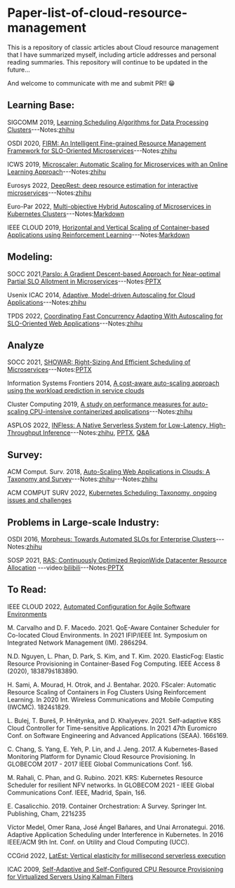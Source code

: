 # Paper-list-of-cloud-resource-management

This is a repository of classic articles about Cloud resource management that I have summarized myself, including article addresses and personal reading summaries. This repository will continue to be updated in the future...

And welcome to communicate with me and submit PR!! 😁

## Learning Base:

SIGCOMM 2019, [Learning Scheduling Algorithms for Data Processing Clusters](https://web.mit.edu/decima/)---Notes:[zhihu](https://zhuanlan.zhihu.com/p/410761376)

OSDI 2020, [FIRM: An Intelligent Fine-grained Resource Management Framework for SLO-Oriented Microservices](https://www.usenix.org/conference/osdi20/presentation/qiu)---Notes:[zhihu](https://zhuanlan.zhihu.com/p/523974566)

ICWS 2019, [Microscaler: Automatic Scaling for Microservices with an Online Learning Approach](https://ieeexplore.ieee.org/document/8818401)---Notes:[zhihu](https://zhuanlan.zhihu.com/p/566033097)

Eurosys 2022, [DeepRest: deep resource estimation for interactive microservices](https://dl.acm.org/doi/abs/10.1145/3492321.3519564)---Notes:[zhihu](https://zhuanlan.zhihu.com/p/568706604)

Euro-Par 2022, [Multi-objective Hybrid Autoscaling of Microservices in Kubernetes Clusters](https://dl.acm.org/doi/abs/10.1007/978-3-031-12597-3_15)---Notes:[Markdown](https://github.com/RuifMaxx/Paper-List-of-cloud-resource-management/blob/main/Markdown/Multi-objective%20Hybrid%20Autoscaling%20of%20Microservices%20in%20Kubernetes%20Clusters.md)

IEEE CLOUD 2019, [Horizontal and Vertical Scaling of Container-based Applications using Reinforcement Learning](https://ieeexplore.ieee.org/document/8814555)---Notes:[Markdown](https://github.com/RuifMaxx/Paper-List-of-cloud-resource-management/blob/main/Markdown/Horizontal%20and%20Vertical%20Scaling%20of%20Container-based%20Applications%20using%20Reinforcement%20Learning.md)

## Modeling:

SOCC 2021,[Parslo: A Gradient Descent-based Approach for Near-optimal Partial SLO Allotment in Microservices](https://dl.acm.org/doi/abs/10.1145/3472883.3486985)---Notes:[PPTX](https://github.com/RuifMaxx/Cloud-resource-management/blob/main/PPTX/Parslo%20A%20Gradient%20Descent-based%20Approach%20for%20Near-optimal%20Partial%20SLO%20Allotment%20in%20Microservices.pptx)

Usenix ICAC 2014, [Adaptive, Model-driven Autoscaling for Cloud Applications](https://www.usenix.org/conference/icac14/technical-sessions/presentation/gandhi)---Notes:[zhihu](https://zhuanlan.zhihu.com/p/560024479)

TPDS 2022, [Coordinating Fast Concurrency Adapting With Autoscaling for SLO-Oriented Web Applications](https://ieeexplore.ieee.org/document/9714008/)---Notes:[zhihu](https://zhuanlan.zhihu.com/p/564682407)

## Analyze

SOCC 2021, [SHOWAR: Right-Sizing And Efficient Scheduling of Microservices](https://dl.acm.org/doi/10.1145/3472883.3486999)---Notes:[PPTX](https://github.com/RuifMaxx/Cloud-resource-management/blob/main/PPTX/SHOWAR%20Right-Sizing%20And%20Efficient%20Scheduling%20of%20Microservices.pptx)

Information Systems Frontiers 2014, [A cost-aware auto-scaling approach using the workload prediction in service clouds](https://link.springer.com/article/10.1007/s10796-013-9459-0)

Cluster Computing 2019, [A study on performance measures for auto-scaling CPU-intensive containerized applications](https://link.springer.com/article/10.1007/s10586-018-02890-1)---Notes:[zhihu](https://zhuanlan.zhihu.com/p/574775706)

ASPLOS 2022, [INFless: A Native Serverless System for Low-Latency, High-Throughput Inference](https://dl.acm.org/doi/10.1145/3503222.3507709)---Notes:[zhihu](https://zhuanlan.zhihu.com/p/490113313), [PPTX](https://github.com/RuifMaxx/Paper-List-of-cloud-resource-management/blob/main/PPTX/infless.pptx), [Q&A](https://github.com/RuifMaxx/Paper-List-of-cloud-resource-management/blob/main/Markdown/infless%20Q%26A.md)

## Survey:

ACM Comput. Surv. 2018, [Auto-Scaling Web Applications in Clouds: A Taxonomy and Survey](https://dl.acm.org/doi/10.1145/3148149)---Notes:[zhihu](https://zhuanlan.zhihu.com/p/557889153)---Notes:[zhihu](https://zhuanlan.zhihu.com/p/564682407)

ACM COMPUT SURV 2022, [Kubernetes Scheduling: Taxonomy, ongoing issues and challenges](https://dl.acm.org/doi/abs/10.1145/3539606)

## Problems in Large-scale Industry:

OSDI 2016, [Morpheus: Towards Automated SLOs for Enterprise Clusters](https://www.usenix.org/conference/osdi16/technical-sessions/presentation/jyothi)---Notes:[zhihu](https://zhuanlan.zhihu.com/p/529397407)

SOSP 2021, [RAS: Continuously Optimized RegionWide Datacenter Resource Allocation](https://research.facebook.com/publications/ras-continuously-optimized-region-wide-datacenter-resource-allocation/) ---video:[bilibili](https://www.bilibili.com/video/BV1Kf4y13715/?vd_source=903ff08588b90a29f9c0626c08eb9671)---Notes:[PPTX](https://github.com/RuifMaxx/Cloud-resource-management/blob/main/PPTX/RAS%20Continuously%20Optimized%20RegionWide%20Datacenter%20Resource%20Allocation.pptx)

## To Read:

IEEE CLOUD 2022, [Automated Configuration for Agile Software Environments](https://ieeexplore.ieee.org/document/9860602)

M. Carvalho and D. F. Macedo. 2021. QoE-Aware Container Scheduler for Co-located Cloud Environments. In 2021 IFIP/IEEE Int. Symposium on Integrated Network Management (IM). 286ś294.

N.D. Nguyen, L. Phan, D. Park, S. Kim, and T. Kim. 2020. ElasticFog: Elastic Resource Provisioning in Container-Based Fog Computing. IEEE Access 8 (2020), 183879ś183890.

H. Sami, A. Mourad, H. Otrok, and J. Bentahar. 2020. FScaler: Automatic Resource Scaling of Containers in Fog Clusters Using Reinforcement Learning. In 2020 Int. Wireless Communications and Mobile Computing (IWCMC). 1824ś1829.

L. Bulej, T. Bureš, P. Hnětynka, and D. Khalyeyev. 2021. Self-adaptive K8S Cloud Controller for Time-sensitive Applications. In 2021 47th Euromicro Conf. on Software Engineering and Advanced Applications (SEAA). 166ś169.

C. Chang, S. Yang, E. Yeh, P. Lin, and J. Jeng. 2017. A Kubernetes-Based Monitoring Platform for Dynamic Cloud Resource Provisioning. In GLOBECOM 2017 - 2017 IEEE Global Communications Conf. 1ś6.

M. Rahali, C. Phan, and G. Rubino. 2021. KRS: Kubernetes Resource Scheduler for resilient NFV networks. In GLOBECOM 2021 - IEEE Global Communications Conf. IEEE, Madrid, Spain, 1ś6.

E. Casalicchio. 2019. Container Orchestration: A Survey. Springer Int. Publishing, Cham, 221ś235

Víctor Medel, Omer Rana, José Ángel Bañares, and Unai Arronategui. 2016. Adaptive Application Scheduling under Interference in Kubernetes. In 2016 IEEE/ACM 9th Int. Conf. on Utility and Cloud Computing (UCC). 

CCGrid 2022, [LatEst: Vertical elasticity for millisecond serverless execution](https://ieeexplore.ieee.org/document/9825925/)

ICAC 2009, [Self-Adaptive and Self-Configured CPU Resource Provisioning for Virtualized Servers Using Kalman Filters](https://dl.acm.org/doi/10.1145/1555228.1555261)
